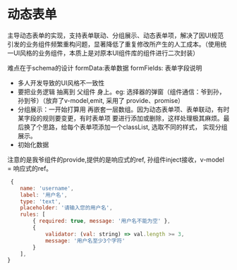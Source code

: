 # 动态表单

主导动态表单的实现，支持表单联动、分组展示、动态表单项，解决了因UI规范引发的业务组件频繁重构问题，显著降低了重复修改所产生的人工成本。（使用统一UI风格的业务组件，本质上是对原本UI组件库的组件进行二次封装）

难点在于schema的设计
formData:表单数据
formFields: 表单字段说明

* 多人开发导致的UI风格不一致性
* 要把业务逻辑 抽离到 父组件 身上。eg: 选择器的弹窗（组件通信：爷到孙，孙到爷）（放弃了v-model,emit, 采用了
provide、promise）
* 分组展示：一开始打算用 再嵌套一层数组。因为动态表单项、表单联动，有时某字段的规则要变更，有时表单项
要进行添加或删除，这样处理极其麻烦。最后换了个思路，给每个表单项添加一个classList, 选取不同的样式，
实现分组展示。
* 初始化数据

注意的是我爷组件的provide,提供的是响应式的ref,
孙组件inject接收，v-model = 响应式的ref。

```js
 {
    name: 'username',
    label: '用户名',
    type: 'text',
    placeholder: '请输入您的用户名',
    rules: [
        { required: true, message: '用户名不能为空' },
        { 
            validator: (val: string) => val.length >= 3, 
            message: '用户名至少3个字符' 
        }
    ],
}
```
